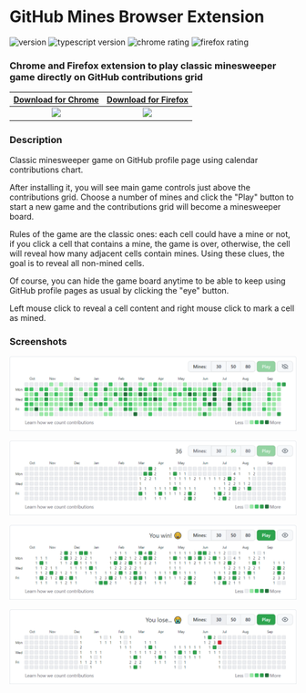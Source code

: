 # GitHub Mines Browser Extension
![version](https://img.shields.io/github/package-json/v/bgonp/github-mines-extension)
![typescript version](https://img.shields.io/github/package-json/dependency-version/bgonp/github-mines-extension/dev/typescript)
![chrome rating](https://img.shields.io/chrome-web-store/stars/digafonkkgaabmggclpbabfmfnambeia?label=chrome)
![firefox rating](https://img.shields.io/amo/stars/github-minesweeper?label=firefox)
### Chrome and Firefox extension to play classic minesweeper game directly on GitHub contributions grid

| [Download for Chrome](https://chrome.google.com/webstore/detail/github-minesweeper/digafonkkgaabmggclpbabfmfnambeia/) | [Download for Firefox](https://addons.mozilla.org/en-US/firefox/addon/github-minesweeper/) |
  |:-------------------:|:--------------------:|
  | <a href="https://chrome.google.com/webstore/detail/github-minesweeper/digafonkkgaabmggclpbabfmfnambeia/"><img width="32" src="https://cdnjs.cloudflare.com/ajax/libs/browser-logos/70.3.1/chrome/chrome.svg" /></a> | <a href="https://addons.mozilla.org/en-US/firefox/addon/github-minesweeper/"><img width="32" src="https://cdnjs.cloudflare.com/ajax/libs/browser-logos/70.3.1/firefox/firefox.svg" /></a> |

### Description

Classic minesweeper game on GitHub profile page using calendar contributions chart.

After installing it, you will see main game controls just above the contributions grid. Choose a number of mines and click the "Play" button to start a new game and the contributions grid will become a minesweeper board.

Rules of the game are the classic ones: each cell could have a mine or not, if you click a cell that contains a mine, the game is over, otherwise, the cell will reveal how many adjacent cells contain mines. Using these clues, the goal is to reveal all non-mined cells.

Of course, you can hide the game board anytime to be able to keep using GitHub profile pages as usual by clicking the "eye" button.

Left mouse click to reveal a cell content and right mouse click to mark a cell as mined.

### Screenshots

![before](./screenshots/screenshot1.png)

![playing](./screenshots/screenshot2.png)

![win](./screenshots/screenshot3.png)

![lose](./screenshots/screenshot4.png)

